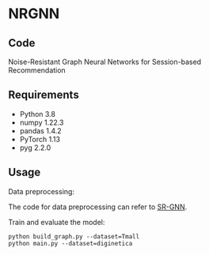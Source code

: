 # NRGNN

## Code
Noise-Resistant Graph Neural Networks for Session-based Recommendation

## Requirements
- Python 3.8
- numpy 1.22.3
- pandas 1.4.2
- PyTorch 1.13
- pyg 2.2.0
## Usage

Data preprocessing:

The code for data preprocessing can refer to [SR-GNN](https://github.com/CRIPAC-DIG/SR-GNN).

Train and evaluate the model:
~~~~
python build_graph.py --dataset=Tmall
python main.py --dataset=diginetica
~~~~
